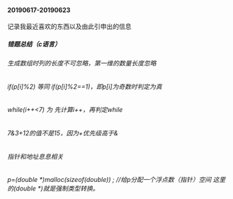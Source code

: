 #### 20190617-20190623  
记录我最近喜欢的东西以及由此引申出的信息
##### 错题总结（c语言）
###### 生成数组时列的长度不可忽略，第一维的数量长度忽略
###### if(p[i]%2)  等同 if(p[i]%2==1)，即p[i]为奇数时判定为真
###### while(i++<7) 为 先计算i++，再判定while
###### 7&3+12的值不是15，因为+优先级高于&
###### 指针和地址息息相关
###### p=(double *)malloc(sizeof(double)) ; //给p分配一个浮点数（指针）空间 这里的(double *)就是强制类型转换。
